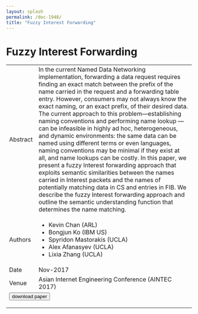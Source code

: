 ```yaml
---
layout: splash
permalink: /doc-1948/
title: "Fuzzy Interest Forwarding"
---
```


# Fuzzy Interest Forwarding

<table>
    <tbody>
    <tr>
        <td>Abstract</td>
        <td>In the current Named Data Networking implementation, forwarding a data request requires finding an exact match between the prefix of the name carried in the request and a forwarding table entry. However, consumers may not always know the exact naming, or an exact prefix, of their desired data. The current approach to this problem—establishing naming conventions and performing name lookup —can be infeasible in highly ad hoc, heterogeneous, and dynamic environments: the same data can be named using different terms or even languages, naming conventions may be minimal if they exist at all, and name lookups can be costly. In this paper, we present a fuzzy Interest forwarding approach that exploits semantic similarities between the names carried in Interest packets and the names of potentially matching data in CS and entries in FIB. We describe the fuzzy Interest forwarding approach and outline the semantic understanding function that determines the name matching.</td>
    </tr>
    <tr>
        <td>Authors</td>
        <td>
            <ul>
                <li>Kevin Chan (ARL)</li>
                <li>Bongjun Ko (IBM US)</li>
                <li>Spyridon Mastorakis (UCLA)</li>
                <li>Alex Afanasyev (UCLA)</li>
                <li>Lixia Zhang (UCLA)</li>
            </ul>
        </td>
    </tr>
    <tr>
        <td>Date</td>
        <td>Nov-2017</td>
    </tr>
    <tr>
        <td>Venue</td>
        <td>Asian Internet Engineering Conference (AINTEC 2017)</td>
    </tr>
        <tr>
            <td colspan="2">
                <form method="get" action="https://ibm.box.com/v/doc-1948-paper">
                    <button type="submit">download paper</button>
                </form>
            </td>
        </tr>
    </tbody>
</table>
